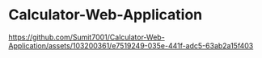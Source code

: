 # Calculator-Web-Application


https://github.com/Sumit7001/Calculator-Web-Application/assets/103200361/e7519249-035e-441f-adc5-63ab2a15f403

